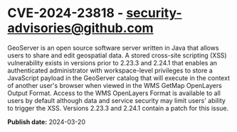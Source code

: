 # CVE-2024-23818 - security-advisories@github.com

GeoServer is an open source software server written in Java that allows users to share and edit geospatial data. A stored cross-site scripting (XSS) vulnerability exists in versions prior to 2.23.3 and 2.24.1 that enables an authenticated administrator with workspace-level privileges to store a JavaScript payload in the GeoServer catalog that will execute in the context of another user's browser when viewed in the WMS GetMap OpenLayers Output Format.  Access to the WMS OpenLayers Format is available to all users by default although data and service security may limit users' ability to trigger the XSS. Versions 2.23.3 and 2.24.1 contain a patch for this issue.

**Publish date:** 2024-03-20
